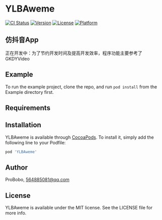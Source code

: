 # YLBAweme

[![CI Status](https://img.shields.io/travis/ProBobo/YLBAweme.svg?style=flat)](https://travis-ci.org/ProBobo/YLBAweme)
[![Version](https://img.shields.io/cocoapods/v/YLBAweme.svg?style=flat)](https://cocoapods.org/pods/YLBAweme)
[![License](https://img.shields.io/cocoapods/l/YLBAweme.svg?style=flat)](https://cocoapods.org/pods/YLBAweme)
[![Platform](https://img.shields.io/cocoapods/p/YLBAweme.svg?style=flat)](https://cocoapods.org/pods/YLBAweme)

## 仿抖音App
正在开发中：为了节约开发时间及提高开发效率，程序功能主要参考了GKDYVideo

## Example

To run the example project, clone the repo, and run `pod install` from the Example directory first.

## Requirements

## Installation

YLBAweme is available through [CocoaPods](https://cocoapods.org). To install
it, simply add the following line to your Podfile:

```ruby
pod 'YLBAweme'
```

## Author

ProBobo, 564885081@qq.com

## License

YLBAweme is available under the MIT license. See the LICENSE file for more info.

